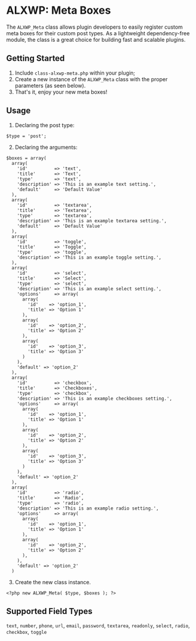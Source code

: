 # ALXWP: Meta Boxes

The `ALXWP_Meta` class allows plugin developers to easily register custom meta boxes for their custom post types. As a lightweight dependency-free module, the class is a great choice for building fast and scalable plugins.

## Getting Started

1. Include `class-alxwp-meta.php` within your plugin;
2. Create a new instance of the `ALXWP_Meta` class with the proper parameters (as seen below).
3. That's it, enjoy your new meta boxes!

## Usage

1. Declaring the post type: 
```
$type = 'post';
```

2. Declaring the arguments: 
```
$boxes = array(
  array(
    'id'          => 'text',
    'title'       => 'Text',
    'type'        => 'text',
    'description' => 'This is an example text setting.',
    'default'     => 'Default Value'
  ),
  array(
    'id'          => 'textarea',
    'title'       => 'Textarea',
    'type'        => 'textarea',
    'description' => 'This is an example textarea setting.',
    'default'     => 'Default Value'
  ),
  array(
    'id'          => 'toggle',
    'title'       => 'Toggle',
    'type'        => 'toggle',
    'description' => 'This is an example toggle setting.',
  ),
  array(
    'id'          => 'select',
    'title'       => 'Select',
    'type'        => 'select',
    'description' => 'This is an example select setting.',
    'options'     => array(
      array(
        'id'    => 'option_1',
        'title' => 'Option 1'
      ),
      array(
        'id'    => 'option_2',
        'title' => 'Option 2'
      ),
      array(
        'id'    => 'option_3',
        'title' => 'Option 3'
      )
    ),
    'default' => 'option_2'
  ),
  array(
    'id'          => 'checkbox',
    'title'       => 'Checkboxes',
    'type'        => 'checkbox',
    'description' => 'This is an example checkboxes setting.',
    'options'     => array(
      array(
        'id'    => 'option_1',
        'title' => 'Option 1'
      ),
      array(
        'id'    => 'option_2',
        'title' => 'Option 2'
      ),
      array(
        'id'    => 'option_3',
        'title' => 'Option 3'
      )
    ),
    'default' => 'option_2'
  ),
  array(
    'id'          => 'radio',
    'title'       => 'Radio',
    'type'        => 'radio',
    'description' => 'This is an example radio setting.',
    'options'     => array(
      array(
        'id'    => 'option_1',
        'title' => 'Option 1'
      ),
      array(
        'id'    => 'option_2',
        'title' => 'Option 2'
      ),
    ),
    'default' => 'option_2'
  )
```

3. Create the new class instance.
```
<?php new ALXWP_Meta( $type, $boxes ); ?>
```

## Supported Field Types

`text`, `number`, `phone`, `url`, `email`, `password`, `textarea`, `readonly`, `select`, `radio`, `checkbox`, `toggle`
